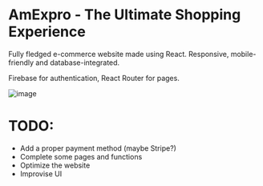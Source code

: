 # AmExpro - The Ultimate Shopping Experience

Fully fledged e-commerce website made using React.
Responsive, mobile-friendly and database-integrated.

Firebase for authentication, React Router for pages.

![image](https://github.com/AmeyVijeesh/AmExpro/assets/74102654/0fd5169c-f23a-4355-922f-ed64d4ef513b)


# TODO:
- Add a proper payment method (maybe Stripe?)
- Complete some pages and functions
- Optimize the website
- Improvise UI

